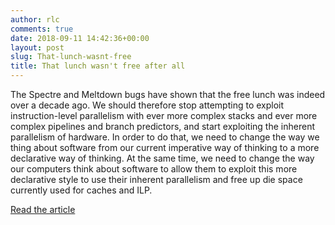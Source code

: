 ```yaml
---
author: rlc
comments: true
date: 2018-09-11 14:42:36+00:00
layout: post
slug: That-lunch-wasnt-free
title: That lunch wasn't free after all
---
```

The Spectre and Meltdown bugs have shown that the free lunch was indeed over a decade ago. We should therefore stop attempting to exploit instruction-level parallelism with ever more complex stacks and ever more complex pipelines and branch predictors, and start exploiting the inherent parallelism of hardware. In order to do that, we need to change the way we thing about software from our current imperative way of thinking to a more declarative way of thinking. At the same time, we need to change the way our computers think about software to allow them to exploit this more declarative style to use their inherent parallelism and free up die space currently used for caches and ILP.

[Read the article](/assets/2018/free-lunch.pdf)
